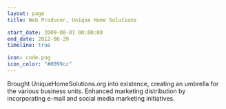 ```yaml
---
layout: page
title: Web Producer, Unique Home Solutions

start_date: 2009-08-01 00:00:00
end_date: 2012-06-29
timeline: true

icon: code.png
icon_color: "#0099cc"
---  
```


Brought UniqueHomeSolutions.org into existence, creating an umbrella for the various business units. Enhanced marketing distribution by incorporating e-mail and social media marketing initiatives.